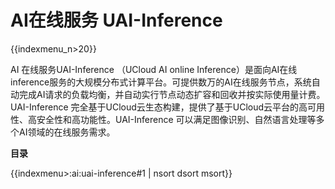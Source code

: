 # AI在线服务 UAI-Inference

{{indexmenu_n>20}}

AI 在线服务UAI-Inference （UCloud AI online
Inference）是面向AI在线inference服务的大规模分布式计算平台。可提供数万的AI在线服务节点，系统自动完成AI请求的负载均衡，并自动实行节点动态扩容和回收并按实际使用量计费。
UAI-Inference
完全基于UCloud云生态构建，提供了基于UCloud云平台的高可用性、高安全性和高功能性。UAI-Inference
可以满足图像识别、自然语言处理等多个AI领域的在线服务需求。

**目录** 

{{indexmenu>:ai:uai-inference#1 | nsort dsort msort}}
